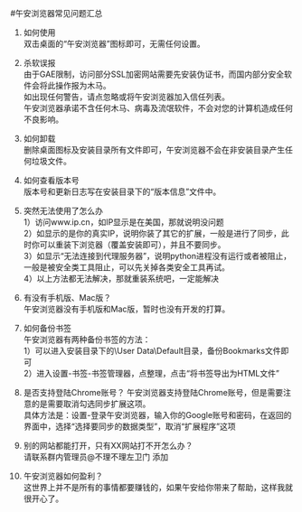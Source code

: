#午安浏览器常见问题汇总

1. 如何使用<br>
双击桌面的“午安浏览器”图标即可，无需任何设置。

2. 杀软误报<br>
由于GAE限制，访问部分SSL加密网站需要先安装伪证书，而国内部分安全软件会将此操作报为木马。<br>
如出现任何警告，请点忽略或将午安浏览器加入信任列表。<br>
午安浏览器承诺不含任何木马、病毒及流氓软件，不会对您的计算机造成任何不良影响。

3. 如何卸载<br>
删除桌面图标及安装目录所有文件即可，午安浏览器不会在非安装目录产生任何垃圾文件。

4. 如何查看版本号<br>
版本号和更新日志写在安装目录下的“版本信息”文件中。

5. 突然无法使用了怎么办<br>
1）访问www.ip.cn，如IP显示是在美国，那就说明没问题<br>
2）如显示的是你的真实IP，说明你装了其它的扩展，一般是进行了同步，此时你可以重装下浏览器（覆盖安装即可），并且不要同步。<br>
3）如显示“无法连接到代理服务器”，说明python进程没有运行或者被阻止，一般是被安全类工具阻止，可以先关掉各类安全工具再试。<br>
4）以上方法都无法解决，那就重装系统吧，一定能解决

6. 有没有手机版、Mac版？<br>
午安浏览器没有手机版和Mac版，暂时也没有开发的打算。<br>

7. 如何备份书签<br>
午安浏览器有两种备份书签的方法：<br>
1）可以进入安装目录下的\User Data\Default目录，备份Bookmarks文件即可<br>
2）进入设置-书签-书签管理器，点整理，点击“将书签导出为HTML文件”

8. 是否支持登陆Chrome账号？
午安浏览器支持登陆Chrome账号，但是需要注意的是需要取消勾选同步扩展这项。<br>
具体方法是：设置-登录午安浏览器，输入你的Google账号和密码，在返回的界面中，选择“选择要同步的数据类型”，取消“扩展程序”这项

9. 别的网站都能打开，只有XX网站打不开怎么办？<br>
请联系群内管理员@不理不理左卫门 添加

10. 午安浏览器如何盈利？<br>
这世界上并不是所有的事情都要赚钱的，如果午安给你带来了帮助，这样我就很开心了。
